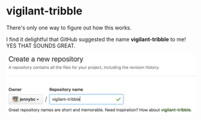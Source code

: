 # vigilant-tribble
There's only one way to figure out how this works.

I find it delightful that GitHub suggested the name **vigilant-tribble** to me! YES THAT SOUNDS GREAT.

![](vigilant-tribble.png)
